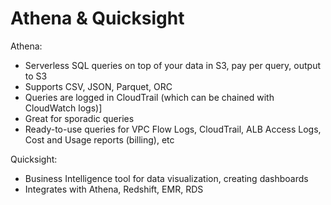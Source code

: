 # Athena & Quicksight

Athena:
- Serverless SQL queries on top of your data in S3, pay per query, output to S3
- Supports CSV, JSON, Parquet, ORC
- Queries are logged in CloudTrail (which can be chained with CloudWatch logs)]
- Great for sporadic queries
- Ready-to-use queries for VPC Flow Logs, CloudTrail, ALB Access Logs, Cost and Usage reports (billing), etc

Quicksight:
- Business Intelligence tool for data visualization, creating dashboards
- Integrates with Athena, Redshift, EMR, RDS